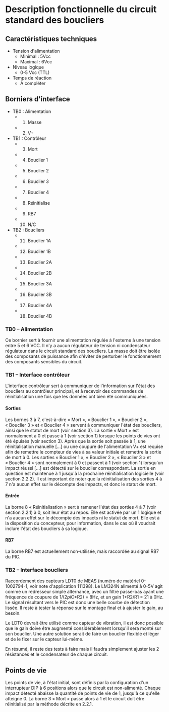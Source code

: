 # Description fonctionnelle du circuit standard des boucliers

## Caractéristiques techniques

- Tension d'alimentation
  - Minimal : 5Vcc
  - Maximal : 6Vcc
- Niveau logique
  - 0-5 Vcc (TTL)
- Temps de réaction
  - À compléter

## Borniers d'interface
- TB0 : Alimentation
  - 1. Masse
  - 2. V+
- TB1 : Contrôleur
  - 3. Mort
  - 4. Bouclier 1
  - 5. Bouclier 2
  - 6. Bouclier 3
  - 7. Bouclier 4
  - 8. Réinitialise
  - 9. RB7
  - 10. N/C
- TB2 : Boucliers
  - 11. Bouclier 1A
  - 12. Bouclier 1B
  - 13. Bouclier 2A
  - 14. Bouclier 2B
  - 15. Bouclier 3A
  - 16. Bouclier 3B
  - 17. Bouclier 4A
  - 18. Bouclier 4B

### TB0 – Alimentation

Ce bornier sert à fournir une alimentation régulée à l'externe à une tension entre 5 et 6 VCC.
Il n'y a aucun régulateur de tension ni condensateur régulateur dans le circuit standard des boucliers.
La masse doit être isolée des composants de puissance afin d'éviter de perturber le fonctionnement des composants sensibles du circuit.

### TB1 – Interface contrôleur
L'interface contrôleur sert à communiquer de l'information sur l'état des boucliers au contrôleur principal, et à recevoir des commandes de réinitialisation une fois que les données ont bien été communiquées.

#### Sorties

Les bornes 3 à 7, c'est-à-dire « Mort », « Bouclier 1 », « Bouclier 2 », « Bouclier 3 » et « Bouclier 4 » servent à communiquer l'état des boucliers, ainsi que le statut de mort (voir section 3).
La sortie « Mort » est normalement à 0 et passe à 1 (voir section 1) lorsque les points de vies ont été épuisés (voir section 3).
Après que la sortie soit passée à 1, une réinitialisation manuelle […] ou une coupure de l'alimentation V+ est requise afin de remettre le compteur de vies à sa valeur initiale et remettre la sortie de mort à 0.
Les sorties « Bouclier 1 », « Bouclier 2 », « Bouclier 3 » et « Bouclier 4 » sont normalement à 0 et passent à 1 (voir section 1) lorsqu'un impact réussi […] est détecté sur le bouclier correspondant.
La sortie en question est maintenue à 1 jusqu'à la prochaine réinitialisation logicielle (voir section 2.2.2).
Il est important de noter que la réinitialisation des sorties 4 à 7 n'a aucun effet sur le décompte des impacts, et donc le statut de mort.

#### Entrée

La borne 8 « Réinitialisation » sert à ramener l'état des sorties 4 à 7 (voir section 2.2.1) à 0, soit leur état au repos.
Elle est activée par un 1 logique et n'a aucun effet sur le décompte des impacts ni le statut de mort.
Elle est à la disposition du concepteur, pour information, dans le cas où il voudrait inclure l'état des boucliers à sa logique.

#### RB7

La borne RB7 est actuellement non-utilisée, mais raccordée au signal RB7 du PIC.

### TB2 – Interface boucliers

Raccordement des capteurs LDT0 de MEAS (numéro de matériel 0-1002794-1, voir note d'application 111398). Le LM324N alimenté à 0-5V agit comme un redresseur simple alternance, avec un filtre passe-bas ayant une fréquence de coupure de 1/(2*pi*C*R2) = 8Hz, et un gain 1+R2/R1 = 21 à 0Hz. Le signal résultant vers le PIC est donc une belle courbe de détection lissée. Il reste à tester la réponse sur le montage final et à ajuster le gain, au besoin.

Le LDT0 devrait être utilisé comme capteur de vibration, il est donc possible que le gain doive être augmenté considérablement lorsqu'il sera monté sur son bouclier. Une autre solution serait de faire un bouclier flexible et léger et de le fixer sur le capteur lui-même.

En résumé, il reste des tests à faire mais il faudra simplement ajuster les 2 résistances et le condensateur de chaque circuit.

## Points de vie

Les points de vie, à l'état initial, sont définis par la configuration d'un interrupteur DIP à 6 positions alors que le circuit est non-alimenté.
Chaque impact détecté abaisse la quantité de points de vie de 1, jusqu'à ce qu'elle atteigne 0.
La borne 3 « Mort » passe alors à 1 et le circuit doit être réinitialisé par la méthode décrite en 2.2.1.
